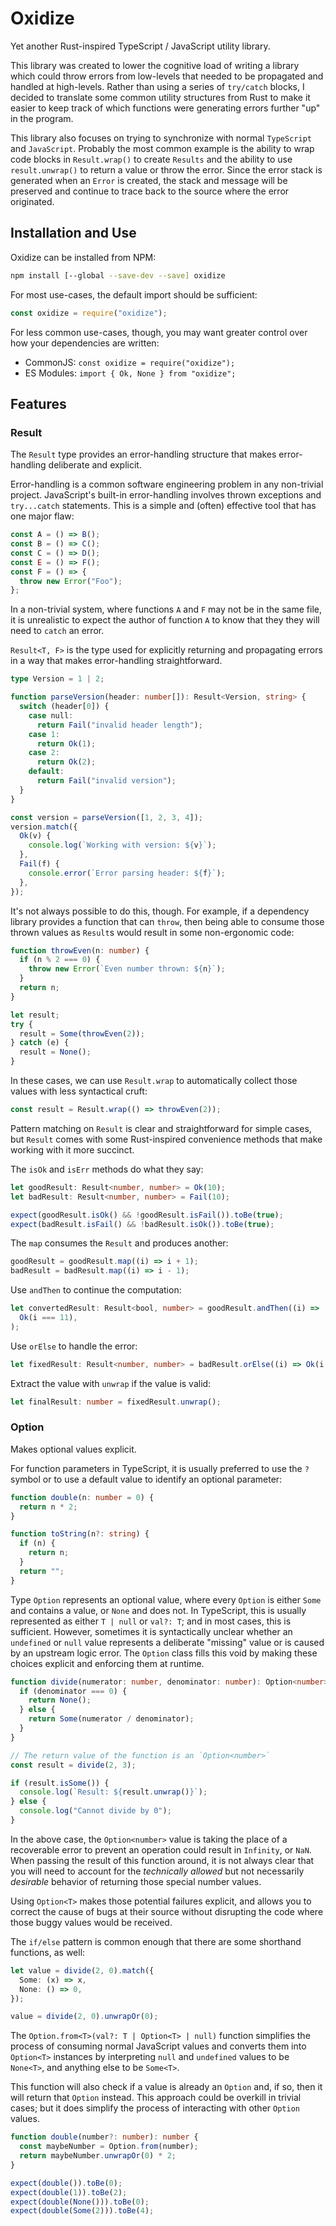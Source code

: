 # Oxidize

Yet another Rust-inspired TypeScript / JavaScript utility library.

This library was created to lower the cognitive load of writing a library which
could throw errors from low-levels that needed to be propagated and handled at
high-levels. Rather than using a series of `try/catch` blocks, I decided to
translate some common utility structures from Rust to make it easier to keep
track of which functions were generating errors further "up" in the program.

This library also focuses on trying to synchronize with normal `TypeScript` and
`JavaScript`. Probably the most common example is the ability to wrap code
blocks in `Result.wrap()` to create `Results` and the ability to use
`result.unwrap()` to return a value or throw the error. Since the error stack
is generated when an `Error` is created, the stack and message will be
preserved and continue to trace back to the source where the error originated.

## Installation and Use

Oxidize can be installed from NPM:

```bash
npm install [--global --save-dev --save] oxidize
```

For most use-cases, the default import should be sufficient:

```javascript
const oxidize = require("oxidize");
```

For less common use-cases, though, you may want greater control over how your
dependencies are written:

- CommonJS: `const oxidize = require("oxidize");`
- ES Modules: `import { Ok, None } from "oxidize";`

## Features

### Result

The `Result` type provides an error-handling structure that makes
error-handling deliberate and explicit.

Error-handling is a common software engineering problem in any non-trivial
project. JavaScript's built-in error-handling involves thrown exceptions
and `try...catch` statements. This is a simple and (often) effective tool
that has one major flaw:

```typescript
const A = () => B();
const B = () => C();
const C = () => D();
const E = () => F();
const F = () => {
  throw new Error("Foo");
};
```

In a non-trivial system, where functions `A` and `F` may not be in the same
file, it is unrealistic to expect the author of function `A` to know that
they they will need to `catch` an error.

`Result<T, F>` is the type used for explicitly returning and propagating
errors in a way that makes error-handling straightforward.

```typescript
type Version = 1 | 2;

function parseVersion(header: number[]): Result<Version, string> {
  switch (header[0]) {
    case null:
      return Fail("invalid header length");
    case 1:
      return Ok(1);
    case 2:
      return Ok(2);
    default:
      return Fail("invalid version");
  }
}

const version = parseVersion([1, 2, 3, 4]);
version.match({
  Ok(v) {
    console.log(`Working with version: ${v}`);
  },
  Fail(f) {
    console.error(`Error parsing header: ${f}`);
  },
});
```

It's not always possible to do this, though. For example, if a dependency
library provides a function that can `throw`, then being able to consume
those thrown values as `Result`s would result in some non-ergonomic code:

```typescript
function throwEven(n: number) {
  if (n % 2 === 0) {
    throw new Error(`Even number thrown: ${n}`);
  }
  return n;
}

let result;
try {
  result = Some(throwEven(2));
} catch (e) {
  result = None();
}
```

In these cases, we can use `Result.wrap` to automatically collect those
values with less syntactical cruft:

```typescript
const result = Result.wrap(() => throwEven(2));
```

Pattern matching on `Result` is clear and straightforward for simple cases,
but `Result` comes with some Rust-inspired convenience methods that make
working with it more succinct.

The `isOk` and `isErr` methods do what they say:

```typescript
let goodResult: Result<number, number> = Ok(10);
let badResult: Result<number, number> = Fail(10);

expect(goodResult.isOk() && !goodResult.isFail()).toBe(true);
expect(badResult.isFail() && !badResult.isOk()).toBe(true);
```

The `map` consumes the `Result` and produces another:

```typescript
goodResult = goodResult.map((i) => i + 1);
badResult = badResult.map((i) => i - 1);
```

Use `andThen` to continue the computation:

```typescript
let convertedResult: Result<bool, number> = goodResult.andThen((i) =>
  Ok(i === 11),
);
```

Use `orElse` to handle the error:

```typescript
let fixedResult: Result<number, number> = badResult.orElse((i) => Ok(i + 20));
```

Extract the value with `unwrap` if the value is valid:

```typescript
let finalResult: number = fixedResult.unwrap();
```

### Option

Makes optional values explicit.

For function parameters in TypeScript, it is usually preferred to use the `?`
symbol or to use a default value to identify an optional parameter:

```typescript
function double(n: number = 0) {
  return n * 2;
}

function toString(n?: string) {
  if (n) {
    return n;
  }
  return "";
}
```

Type `Option` represents an optional value, where every `Option` is either
`Some` and contains a value, or `None` and does not. In TypeScript, this is
usually represented as either `T | null` or `val?: T`; and in most cases,
this is sufficient. However, sometimes it is syntactically unclear whether
an `undefined` or `null` value represents a deliberate "missing" value or
is caused by an upstream logic error. The `Option` class fills this void
by making these choices explicit and enforcing them at runtime.

```typescript
function divide(numerator: number, denominator: number): Option<number> {
  if (denominator === 0) {
    return None();
  } else {
    return Some(numerator / denominator);
  }
}

// The return value of the function is an `Option<number>`
const result = divide(2, 3);

if (result.isSome()) {
  console.log(`Result: ${result.unwrap()}`);
} else {
  console.log("Cannot divide by 0");
}
```

In the above case, the `Option<number>` value is taking the place of a
recoverable error to prevent an operation could result in `Infinity`,
or `NaN`. When passing the result of this function around, it is not
always clear that you will need to account for the _technically allowed_
but not necessarily _desirable_ behavior of returning those special
number values.

Using `Option<T>` makes those potential failures explicit, and allows
you to correct the cause of bugs at their source without disrupting the
code where those buggy values would be received.

The `if/else` pattern is common enough that there are some shorthand
functions, as well:

```typescript
let value = divide(2, 0).match({
  Some: (x) => x,
  None: () => 0,
});

value = divide(2, 0).unwrapOr(0);
```

The `Option.from<T>(val?: T | Option<T> | null)` function simplifies the
process of consuming normal JavaScript values and converts them into
`Option<T>` instances by interpreting `null` and `undefined` values to
be `None<T>`, and anything else to be `Some<T>`.

This function will also check if a value is already an `Option` and, if
so, then it will return that `Option` instead. This approach could be
overkill in trivial cases; but it does simplify the process of interacting
with other `Option` values.

```typescript
function double(number?: number): number {
  const maybeNumber = Option.from(number);
  return maybeNumber.unwrapOr(0) * 2;
}

expect(double()).toBe(0);
expect(double(1)).toBe(2);
expect(double(None())).toBe(0);
expect(double(Some(2))).toBe(4);
```
